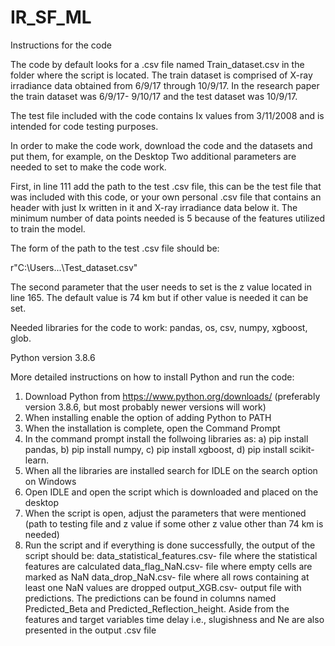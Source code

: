 # IR_SF_ML

Instructions for the code

The code by default looks for a .csv file named Train_dataset.csv in the folder where the script is located.
The train dataset is comprised of X-ray irradiance data obtained from 6/9/17 through 10/9/17. In the research 
paper the train dataset was 6/9/17- 9/10/17 and the test dataset was 10/9/17.

The test file included with the code contains Ix values from 3/11/2008 and is intended for code testing purposes.

In order to make the code work, download the code and the datasets and put them, for example, on the Desktop
Two additional parameters are needed to set to make the code work. 

First, in line 111 add the path to the test .csv file, this can be the test file that was included with this code, 
or your own personal .csv file that contains an header with just Ix written in it and X-ray irradiance data below it. 
The minimum number of data points needed is 5 because of the features utilized to train the model. 

The form of the path to the test .csv file should be:

r"C:\Users\...\Test_dataset.csv"

The second parameter that the user needs to set is the z value located in line 165. The default value is 74 km
but if other value is needed it can be set. 

Needed libraries for the code to work:
  pandas,
  os,
  csv,
  numpy,
  xgboost,
  glob.

Python version 3.8.6

More detailed instructions on how to install Python and run the code:

1) Download Python from https://www.python.org/downloads/ (preferably version 3.8.6, but most probably newer versions will work)
2) When installing enable the option of adding Python to PATH
3) When the installation is complete, open the Command Prompt 
4) In the command prompt install the follwoing libraries as:
      a) pip install pandas,
      b) pip install numpy,
      c) pip install xgboost,
      d) pip install scikit-learn.
5) When all the libraries are installed search for IDLE on the search option on Windows
6) Open IDLE and open the script which is downloaded and placed on the desktop
7) When the script is open, adjust the parameters that were mentioned (path to testing file and z value if some other z value other than 74 km is needed)
8) Run the script and if everything is done successfully, the output of the script should be:
     data_statistical_features.csv- file where the statistical features are calculated
     data_flag_NaN.csv- file where empty cells are marked as NaN
     data_drop_NaN.csv- file where all rows containing at least one NaN values are dropped
     output_XGB.csv- output file with predictions. The predictions can be found in columns named Predicted_Beta and Predicted_Reflection_height. Aside from the features and target variables time delay i.e., slugishness and Ne are also presented in the output .csv file

